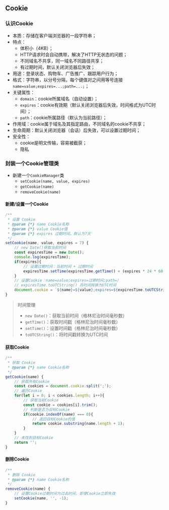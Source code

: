 ## Cookie

### 认识Cookie

- 本质：存储在客户端浏览器的一段字符串；
- 特点：
    - 体积小（4KB）；
    - HTTP请求时会自动携带，解决了HTTP无状态的问题；
    - 不同域名不共享，同一域名不同路径共享；
    - 有过期时间，默认关闭浏览器后失效；
- 用途：登录状态、购物车、广告推广、跟踪用户行为；
- 格式：字符串，以分号分隔，每个键值对之间用等号连接`name=value;expires=...;path=...;`；
- 关键属性：
    - `domain`：cookie所属域名（自动设置）；
    - `expires`：cookie有效期（默认关闭浏览器后失效，时间格式为UTC时间）；
    - `path`：cookie所属路径（默认为当前路径）；
- 作用域：cookie属于域名及其指定路由，不同域名的cookie不共享；
- 生命周期：默认关闭浏览器（会话）后失效，可以设置过期时间；
- 安全性：
    - cookie是明文传输，容易被截获；
    - 隐私

### 封装一个Cookie管理类

- 新建一个`CookieManager`类
    - `setCookie(name, value, expires)`
    - `getCookie(name)`
    - `removeCookie(name)`

#### 新建/设置一个Cookie

```javascript
/**
 * 设置 Cookie
 * @param {*} name Cookie名称
 * @param {*} value Cookie值
 * @param {*} expires 过期时间，默认为7天
 */
setCookie(name, value, expires = 7) {
    // new Date()获取当前时间
    const expiresTime = new Date();
    console.log(expiresTime);
    if(expires){
        // 设置过期时间：当前时间 + 过期时间
        expiresTime.setTime(expiresTime.getTime() + (expires * 24 * 60 * 60 * 1000));
    }
    // 设置Cookie：name=value;expires=过期时间;path=/
    // expiresTime.toUTCString() 将时间转换为UTC时间
    document.cookie = `${name}=${value};expires=${expiresTime.toUTCString()};path=/`;
}
```

> 时间管理
> - `new Date()`：获取当前时间（格林尼治时间毫秒数）
> - `getTime()`：获取时间戳（格林尼治时间毫秒数）
> - `setTime()`：设置时间戳（格林尼治时间毫秒数）
> - `toUTCString()`：将时间戳转换为UTC时间

#### 获取Cookie

```javascript
/**
 * 获取 Cookie
 * @param {*} name Cookie名称
 */
getCookie(name) {
    // 获取所有Cookie
    const cookies = document.cookie.split(';');
    // 遍历Cookie
    for(let i = 0; i < cookies.length; i++){
        // 获取当前Cookie
        const cookie = cookies[i].trim();
        // 判断是否为目标Cookie
        if(cookie.indexOf(name) === 0){
            // 返回目标Cookie的值
            return cookie.substring(name.length + 1);
        }
    }
    // 未找到目标Cookie
    return '';
}
```

#### 删除Cookie

```javascript
/**
 * 删除 Cookie
 * @param {*} name Cookie名称
 */
removeCookie(name) {
    // 设置Cookie过期时间为过去时间，即使Cookie立即失效
    setCookie(name, '', -1);
}
```